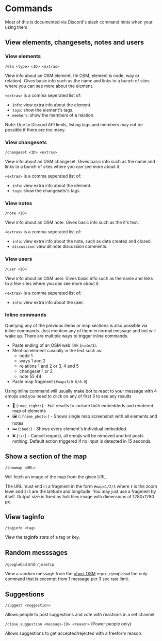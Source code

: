 # Commands

Most of this is documented via Discord's slash command hints when your using them.

## View elements, changesets, notes and users

### View elements
`/elm <type> <ID> <extras>`

View info about an OSM element. (In OSM, element is node, way or relation).
Gives basic info such as the name and links to a bunch of sites where you can see more about the element.

`<extras>` is a comma seperated list of:

- `info`: view extra info about the element.
- `tags`: show the element's tags.
- `members`: show the members of a relation.

Note: Due to Discord API limits, listing tags and members may not be possible if there are too many.

### View changesets
`/changeset <ID> <extras>`

View info about an OSM changeset.
Gives basic info such as the name and links to a bunch of sites where you can see more about it.

`<extras>` is a comma seperated list of:

- `info`: view extra info about the element.
- `tags`: show the changesets's tags.

### View notes
`/note <ID>`

View info about an OSM note. 
Gives basic info such as the it's text.

`<extras>` is a comma seperated list of:

- `info`: view extra info about the note, such as date created and closed.
- `discussion`: view all note discussion comments.

### View users
`/user <ID>`

View info about an OSM user.
Gives basic info such as the name and links to a few sites where you can see more about it.

`<extras>` is a comma seperated list of:

- `info`: view extra info about the user.

### Inline commands

Querying any of the previous items or map sections is also possible via inline commands. 
Just mention any of them in normal message and bot will wake up. 
There are multiple ways to trigger inline commands.

- Paste ending of an OSM web link (`node/1`). 
- Mention element casually in the text such as:
  - node 1
  - ways 1 and 2
  - relations 1 and 2 or 3, 4 and 5
  - changeset 1 or 2
  - note 55 44
- Paste map fragment (`#map=3/0.0/0.0`)

Using inline command will usually make bot to react to your message with 4 emojis and you need to click on any of first 3 to see any results

- 🔎 (`:mag_right:`) - Full results to include both embeddeds and rendered map of elements
- 🖼️ (`:frame_photo:`) - Shows single map screenshot with all elements and notes
- 🛏️ (`:bed:`) - Shows every element's individual embedded.
- ❌ (`:x:`) - Cancel request, all emojis will be removed and bot posts nothing. Default action triggered if no input is detected in 15 seconds.

## Show a section of the map

`/showmap <URL>`

Will fetch an image of the map from the given URL.

The URL must end in a fragment in the form `#map=1/2/3` where `1` is the zoom level and `2/3` are the latitude and longitude.
You may just use a fragment by itself.
Output size is fixed as 5x5 tiles image with dimensions of 1280x1280 px.

## View tag**info**

`/taginfo <tag>`

View the tag**info** stats of a tag or key.

## Random messsages

`/googlebad` and `/josmtip`

View a random message from the [ohno-OSM](https://github.com/GoodClover/ohno-OSM) repo. `/googlebad` the only command that is excempt from 1 message per 3 sec rate limit.

## Suggestions

`/suggest <suggestion>`

Allows people to post suggestions and vote with reactions in a set channel.

`/close_suggestion <message-ID> <reason>` (Power people only)

Allows suggestions to get accepted/rejected with a freeform reason.

